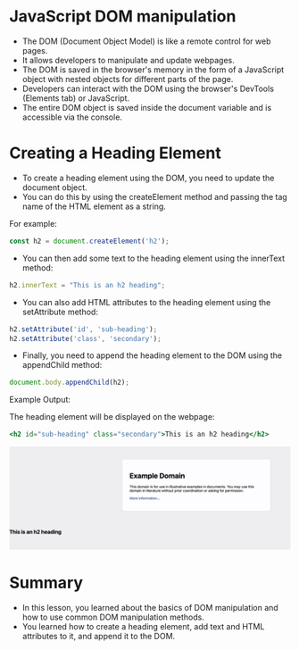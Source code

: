 # JavaScript DOM manipulation

- The DOM (Document Object Model) is like a remote control for web pages.
- It allows developers to manipulate and update webpages.
- The DOM is saved in the browser's memory in the form of a JavaScript object with nested objects for different parts of the page.
- Developers can interact with the DOM using the browser's DevTools (Elements tab) or JavaScript.
- The entire DOM object is saved inside the document variable and is accessible via the console.

# Creating a Heading Element

- To create a heading element using the DOM, you need to update the document object.
- You can do this by using the createElement method and passing the tag name of the HTML element as a string.

For example:

```jsx
const h2 = document.createElement('h2');
```

- You can then add some text to the heading element using the innerText method:

```jsx
h2.innerText = "This is an h2 heading";
```

- You can also add HTML attributes to the heading element using the setAttribute method:

```jsx
h2.setAttribute('id', 'sub-heading'); 
h2.setAttribute('class', 'secondary');
```

- Finally, you need to append the heading element to the DOM using the appendChild method:

```jsx
document.body.appendChild(h2);
```

Example Output:

The heading element will be displayed on the webpage:

```jsx
<h2 id="sub-heading" class="secondary">This is an h2 heading</h2>
```

![Screenshot 2023-02-07 at 12.07.41 AM.png](JavaScript%20DOM%20manipulation%2065ab1683ad9243b69d52916e29a95ac5/Screenshot_2023-02-07_at_12.07.41_AM.png)

# Summary

- In this lesson, you learned about the basics of DOM manipulation and how to use common DOM manipulation methods.
- You learned how to create a heading element, add text and HTML attributes to it, and append it to the DOM.
